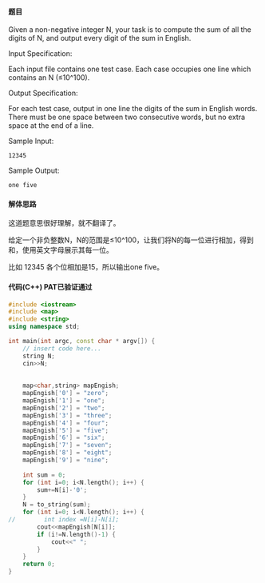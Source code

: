 #### 题目

Given a non-negative integer N, your task is to compute the sum of all the digits of N, and output every digit of the sum in English.

Input Specification:

Each input file contains one test case. Each case occupies one line which contains an N (≤10^100).

Output Specification:

For each test case, output in one line the digits of the sum in English words. There must be one space between two consecutive words, but no extra space at the end of a line.

Sample Input:

```text
12345
```

Sample Output:

```text
one five
```


#### 解体思路

这道题意思很好理解，就不翻译了。

给定一个非负整数N，N的范围是≤10^100，让我们将N的每一位进行相加，得到和，使用英文字母展示其每一位。

比如 12345 各个位相加是15，所以输出one five。

#### 代码(C++) PAT已验证通过

```c++
#include <iostream>
#include <map>
#include <string>
using namespace std;

int main(int argc, const char * argv[]) {
    // insert code here...
    string N;
    cin>>N;
    
    
    map<char,string> mapEngish;
    mapEngish['0'] = "zero";
    mapEngish['1'] = "one";
    mapEngish['2'] = "two";
    mapEngish['3'] = "three";
    mapEngish['4'] = "four";
    mapEngish['5'] = "five";
    mapEngish['6'] = "six";
    mapEngish['7'] = "seven";
    mapEngish['8'] = "eight";
    mapEngish['9'] = "nine";
    
    int sum = 0;
    for (int i=0; i<N.length(); i++) {
        sum+=N[i]-'0';
    }
    N = to_string(sum);
    for (int i=0; i<N.length(); i++) {
//        int index =N[i]-N[i];
        cout<<mapEngish[N[i]];
        if (i!=N.length()-1) {
            cout<<" ";
        }
    }
    return 0;
}

```

